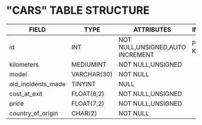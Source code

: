 # "CARS" TABLE STRUCTURE

| FIELD              | TYPE        | ATTRIBUTES                       | INDEXES     |
| ------------------ | ----------- | -------------------------------- | ----------- |
| id                 | INT         | NOT NULL,UNSIGNED,AUTO INCREMENT | PRIMARY KEY |
| kilometers         | MEDIUMINT   | NOT NULL,UNSIGNED                |
| model              | VARCHAR(30) | NOT NULL                         |
| old_incidents_made | TINYINT     | NULL                             |
| cost_at_exit       | FLOAT(8,2)  | NOT NULL,UNSIGNED                |
| price              | FLOAT(7,2)  | NOT NULL,UNSIGNED                |
| country_of_origin  | CHAR(2)     | NOT NULL                         |
